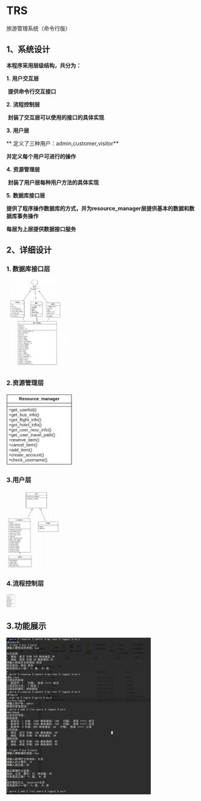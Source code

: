 # TRS
旅游管理系统（命令行版）

## 1、系统设计

**本程序采用层级结构，共分为：**

**1.**   **用户交互层**

​	**提供命令行交互接口**

**2.**   **流程控制层**

​	**封装了交互层可以使用的接口的具体实现**

**3.**   **用户层**

**	定义了三种用户：admin,customer,visitor**

**并定义每个用户可进行的操作**

**4.**   **资源管理层**

​	**封装了用户层每种用户方法的具体实现**

**5.**   **数据库接口层**

​	**提供了程序操作数据库的方式，并为resource_manager层提供基本的数据和数据库事务操作**

**每层为上层提供数据接口服务**

 

## 2、详细设计

### 	1. 数据库接口层
<img src="docs\img\image-20211216004237676.png" alt="image-20211216004341998" style="zoom:25%;" />

### 	2.资源管理层 

<img src="docs\img\image-20211216004341998.png" alt="image-20211216004341998" style="zoom:25%;" />

### 	3.用户层

<img src="docs\img\image-20211216004438043.png" alt="image-20211216004438043" style="zoom:20%;" />

### 	4.流程控制层

​		  	<img src="docs\img\image-20211216004513070.png" alt="image-20211216004513070" style="zoom:5%;" />

## 3.功能展示

<img src="docs\img\image-20211216005029604.png" alt="image-20211216005029604" style="zoom:40%;" />
